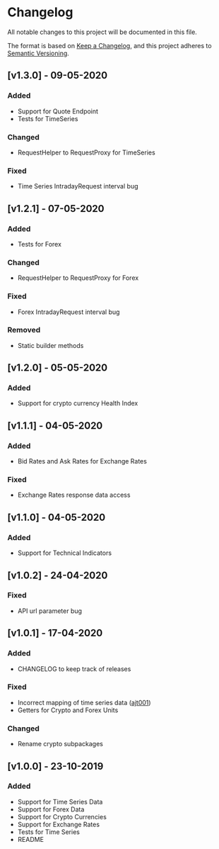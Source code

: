 # Changelog
All notable changes to this project will be documented in this file.

The format is based on [Keep a Changelog](https://keepachangelog.com/en/1.0.0/),
and this project adheres to [Semantic Versioning](https://semver.org/spec/v2.0.0.html).
## [v1.3.0] - 09-05-2020
### Added
- Support for Quote Endpoint
- Tests for TimeSeries
### Changed
- RequestHelper to RequestProxy for TimeSeries
### Fixed
- Time Series IntradayRequest interval bug
 

## [v1.2.1] - 07-05-2020
### Added
- Tests for Forex
### Changed
- RequestHelper to RequestProxy for Forex
### Fixed
- Forex IntradayRequest interval bug
### Removed
- Static builder methods
## [v1.2.0] - 05-05-2020
### Added
- Support for crypto currency Health Index
## [v1.1.1] - 04-05-2020
### Added
- Bid Rates and Ask Rates for Exchange Rates
### Fixed
- Exchange Rates response data access

## [v1.1.0] - 04-05-2020
### Added
- Support for Technical Indicators

## [v1.0.2] - 24-04-2020
### Fixed
- API url parameter bug

## [v1.0.1] - 17-04-2020
### Added
- CHANGELOG to keep track of releases
### Fixed
- Incorrect mapping of time series data ([ajt001])
- Getters for Crypto and Forex Units
### Changed
- Rename crypto subpackages

## [v1.0.0] - 23-10-2019
### Added
- Support for Time Series Data
- Support for Forex Data
- Support for Crypto Currencies
- Support for Exchange Rates 
- Tests for Time Series
- README 

[1.3.0]: https://github.com/crazzyghost/alphavantage-java/releases/tag/1.3.0
[1.2.1]: https://github.com/crazzyghost/alphavantage-java/releases/tag/1.2.1
[1.2.0]: https://github.com/crazzyghost/alphavantage-java/releases/tag/1.2.0
[1.1.1]: https://github.com/crazzyghost/alphavantage-java/releases/tag/1.1.1
[1.1.0]: https://github.com/crazzyghost/alphavantage-java/releases/tag/1.1.0
[1.0.2]: https://github.com/crazzyghost/alphavantage-java/releases/tag/1.0.2
[1.0.1]: https://github.com/crazzyghost/alphavantage-java/releases/tag/1.0.1
[1.0.0]: https://github.com/crazzyghost/alphavantage-java/tree/9d1cbca8a48899398513494ae6717bec0fa93cfb
[ajt001]: https://github.com/ajt001